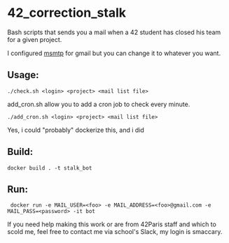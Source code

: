 
# 42_correction_stalk
Bash scripts that sends you a mail when a 42 student has closed his team for a given project.

I configured [msmtp](https://doc.ubuntu-fr.org/msmtp) for gmail but you can change it to whatever you want. 


## Usage:

    ./check.sh <login> <project> <mail list file> 

add_cron.sh allow you to add a cron job to check every minute.

    ./add_cron.sh <login> <project> <mail list file>

Yes, i could "probably" dockerize this, and i did

## Build:

    docker build . -t stalk_bot

## Run:

     docker run -e MAIL_USER=<foo> -e MAIL_ADDRESS=<foo>@gmail.com -e MAIL_PASS=<password> -it bot

If you need help making this work or are from 42Paris staff and which to scold me, feel free to contact me via school's Slack, my login is smaccary.

